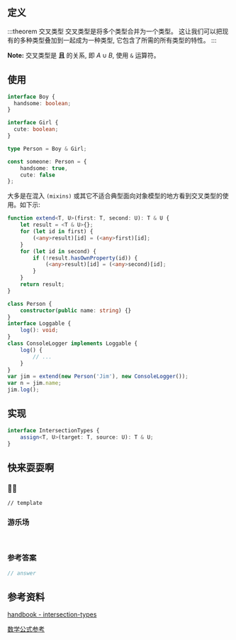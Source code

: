 ## 定义

:::theorem 交叉类型
交叉类型是将多个类型合并为一个类型。 这让我们可以把现有的多种类型叠加到一起成为一种类型, 它包含了所需的所有类型的特性。
:::

**Note:** 交叉类型是 **且** 的关系, 即 $A \cup B$, 使用 `&` 运算符。

## 使用

```ts
interface Boy {
  handsome: boolean;
}

interface Girl {
  cute: boolean;
}

type Person = Boy & Girl;

const someone: Person = {
	handsome: true,
	cute: false
};
```

大多是在混入 `(mixins)` 或其它不适合典型面向对象模型的地方看到交叉类型的使用。如下示:

```ts
function extend<T, U>(first: T, second: U): T & U {
	let result = <T & U>{};
	for (let id in first) {
		(<any>result)[id] = (<any>first)[id];
	}
	for (let id in second) {
		if (!result.hasOwnProperty(id)) {
			(<any>result)[id] = (<any>second)[id];
		}
	}
	return result;
}

class Person {
	constructor(public name: string) {}
}
interface Loggable {
	log(): void;
}
class ConsoleLogger implements Loggable {
	log() {
		// ...
	}
}
var jim = extend(new Person('Jim'), new ConsoleLogger());
var n = jim.name;
jim.log();
```

## 实现

```ts
interface IntersectionTypes {
	assign<T, U>(target: T, source: U): T & U;
}
```

## 快来耍耍啊

### 🌰🌰

<!-- 题目 -->

```
// template
```

### 游乐场

<br />

<Editor
  value='// enjoy yourself'
/>

### 参考答案

```ts
// answer
```

## 参考资料

[handbook - intersection-types](https://www.typescriptlang.org/docs/handbook/advanced-types.html#intersection-types)

[数学公式参考](https://latexlive.com/)
